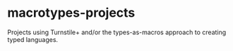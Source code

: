 # macrotypes-projects
Projects using Turnstile+ and/or the types-as-macros approach to creating typed languages.
